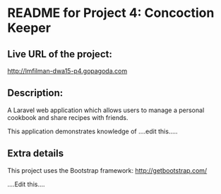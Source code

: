 # README for Project 4: Concoction Keeper
## Live URL of the project:
http://lmfilman-dwa15-p4.gopagoda.com
## Description:
A Laravel web application which allows users to manage a personal cookbook and share recipes with friends.

This application demonstrates knowledge of ....edit this.....
## Extra details
This project uses the Bootstrap framework: http://getbootstrap.com/

....Edit this....